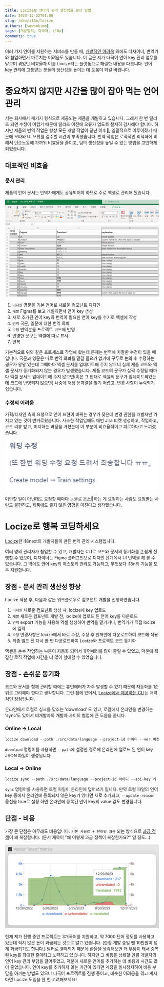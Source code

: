 ```yaml
---
title: Locize로 언어키 관리 생산성을 높인 방법
date: 2023-12-22T01:00
slug: /dev/i18n/locize
authors: [sewonkimm]
tags: [개발일지, 다국어, i18n]
comments: true
---
```


여러 가지 언어를 지원하는 서비스를 만들 때, [개발적인 어려움](../2023-12-05-post/index.md) 외에도 디자이너, 번역가와 협업하면서 마주치는 어려움도 있습니다. 이 글은 제가 다국어 언어 key 관리 업무를 맡으며 겪었던 비효율과 이를 Locize라는 플랫폼으로 해결한 내용을 다룹니다. 언어 key 관리에 고통받는 분들의 생산성을 높이는 데 도움이 되길 바랍니다.

<!--truncate-->

# 중요하지 않지만 시간을 많이 잡아 먹는 언어 관리

저는 회사에서 패키지 형식으로 제공되는 제품을 개발하고 있습니다. 그래서 한 번 릴리즈 되면 수정이 어렵기 때문에 릴리즈 이전에 오류가 없도록 철저히 검사해야 합니다. 하지만 제품의 번역 작업은 항상 모든 개발 작업이 끝난 이후, 일괄적으로 이루어졌기 때문에 오타와 UI 오류를 검수할 시간이 부족했습니다. 번역 작업은 로직적인 최적화에 비해서 단순노동에 가까워 비효율을 줄이고, 팀의 생산성을 높일 수 있는 방법을 고민하게 되었습니다.

## 대표적인 비효율

### 문서 관리

제품의 언어 문서는 번역가에게도 공유되어야 하므로 주로 엑셀로 관리해 왔습니다.

![excel](./excel.png)

1. `디자인` 영문을 기본 언어로 새로운 컴포넌트 디자인
2. `개발` Figma를 보고 개발하면서 언어 key 생성
3. 새로 추가된 언어 key와 번역이 필요한 언어 key를 수기로 엑셀에 작성
4. `번역` 국문, 일문에 대한 번역 의뢰
5. `수정` 번역본을 프로젝트 코드에 반영
6. 반영한 문구는 엑셀에 따로 표시
7. 반복

기본적으로 위와 같은 프로세스로 작업해 왔는데 문제는 번역에 자잘한 수정이 있을 때입니다. 국문과 영문은 따로 번역 의뢰를 맡길 필요가 없기에 구두로 논의 후 수정하는 경우가 왕왕 있는데 그때마다 엑셀 문서를 업데이트해 주지 않으니 실제 제품 코드와 엑셀 문서가 동기화되지 않는 경우가 발생했습니다. 제품 코드의 문구가 살짝 수정될 때마다 엑셀 문서도 업데이트해 주지 않으면(혹은 그 반대로 엑셀의 문구가 업데이트되었는데 코드에 반영되지 않으면) 나중에 해당 문자열을 찾기 어렵고, 변경 사항이 누락되기 쉽습니다.

### 수정의 어려움

기획/디자인 측의 요청으로 언어 표현이 바뀌는 경우가 잦은데 변경 권한을 개발자만 가지고 있는 것이 번거로웠습니다. 사소한 작업임에도 매번 Jira 티켓 생성하고, 작업하고, 코드 리뷰 받고, 머지하는 과정을 거쳤는데 이 부분이 비효율적이고 피로하다고 느껴졌습니다.

![sorry](./sorry.png)

미안할 일이 아닌데도 요청할 때마다 눈물로 읍소🥺하는 게 요청하는 사람도 요청받는 사람도 불편하고, 제품에도 좋지 않은 영향을 미친다고 생각했습니다.

# Locize로 행복 코딩하세요

[Locize](https://docs.locize.com/)란 i18next의 개발자들이 만든 번역 관리 시스템입니다.

여러 명의 관리자가 협업할 수 있고, 개발자는 CLI로 코드와 문서의 동기화를 손쉽게 진행할 수 있으며, 디자이너는 Figma 플러그인으로 디자인 단계에서 UI 번역을 해 볼 수 있습니다. 그 밖에도 언어 key의 히스토리 관리도 가능하고, 무엇보다 i18n의 기능을 모두 지원합니다.

## 장점 - 문서 관리 생산성 향상

Locize 적용 후, 다음과 같은 워크플로우로 컴포넌트 개발을 진행하였습니다.

1. `디자인` 새로운 컴포넌트 생성 시, locize에 key 업로드
2. `개발` 새로운 컴포넌트 개발 전, locize에 업로드 된 언어 key를 다운로드
3. `번역` export 기능을 사용해 엑셀 생성하여 번역을 맡기거나, 번역가가 직접 locize에 입력
4. `수정` 변경사항은 locize에서 바로 수정, 수정 후 한꺼번에 다운로드하여 코드에 적용
5. 최종 빌드 전 다시 한 번 다운로드하여 Locize와 프로젝트 코드 동기화

엑셀을 손수 작업하는 부분이 자동화 되어서 휴먼에러를 많이 줄일 수 있었고, 덕분에 복잡한 로직 작업에 시간을 더 많이 할애할 수 있었습니다.

## 장점 - 손쉬운 동기화

코드와 문서를 함께 관리할 때에는 휴먼에러가 자주 발생할 수 있기 때문에 자동화를 1순위로 고려해야 한다고 생각합니다. 그런 점에 있어서, [Locize에서 제공하는 CLI](https://docs.locize.com/integration/cli)는 매력적인 장점입니다.

온라인에서 로컬로 싱크를 맞추는 ‘download’ 도 있고, 로컬에서 온라인을 변경하는 ‘sync’도 있어서 비개발자와 개발자 사이의 협업에 큰 도움을 줍니다.

### Online → Local

```jsx
locize download --path ./src/data/language --project-id 아이디 --ver 버전명
```

`download` 명령어를 사용하면 `-—path`에 설정한 경로에 온라인에 업로드 된 언어 key JSON 파일이 생성됩니다.

### Local → Online

```jsx
locize sync --path ./src/data/language --project-id 아이디 --api-key 키 --reference-language-only false --update-reason true
```

`sync` 명령어를 사용하면 로컬 파일이 온라인에 덮어쓰기 됩니다. 만약 로컬 파일의 언어 key 중에서 온라인에 등록되지 않은 key가 있다면 새로 추가되고, `--update-reason` 옵션을 true로 설정 하면 온라인에 등록된 언어 key의 value 값도 변경됩니다.

## 단점 - 비용

가장 큰 단점은 아무래도 비용입니다. `기본 사용료 + 단어당 과금` 되는 방식으로 [과금 정책](https://docs.locize.com/more/general-questions/why-is-the-pricing-so-complicated)이 꽤 복잡합니다. (문서 제목이 "왜 이렇게 과금 정책이 복잡한가요?" 일 정도...)

![usage](./usage.png)

현재 제가 진행 중인 프로젝트는 3개국어를 지원하고, 약 7000 단어 정도를 사용하고 있는데 적지 않은 돈이 과금되는 것으로 알고 있습니다. (한창 개발 중일 땐 10만원이 넘게 과금되기도 합니다.) 달러로 결제되기 때문에 환율을 생각해보면 더 부담이 돼서 중복된 key를 최대한 줄이려고 노력하고 있습니다. 하지만 그 비용을 상쇄할 만큼 개발자의 언어 key 관리 부담을 덜어주었고, 덕분에 새로운 언어를 추가하는 데 비용과 시간도 많이 줄었습니다. 언어 key를 추가하지 않는 기간이 있다면 계정을 일시정지하여 비용 부담을 아끼는 방법도 있으니 다국어 프로젝트를 진행 중이고, 비슷한 어려움을 겪고 계시다면 Locize 도입을 한 번 고려해보세요!
